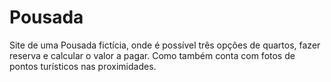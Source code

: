 # Pousada
Site de uma Pousada fictícia, onde é possível três opções de quartos, fazer reserva e calcular o valor a pagar.
Como também conta com fotos de pontos turísticos nas proximidades.
